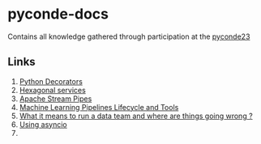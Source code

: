 # pyconde-docs

Contains all knowledge gathered through participation at the [pyconde23](https://2023.pycon.de/)

## Links
1. [Python Decorators](docs/decorators/why_do_we_need_them.md)
2. [Hexagonal services](docs/hexagonal_services/the_concept.md)
3. [Apache Stream Pipes](docs/apache_stream_pipes/the_concept.md)
4. [Machine Learning Pipelines Lifecycle and Tools](docs/ml_lifecycle/intro.md)
5. [What it means to run a data team and where are things going wrong ?](docs/runinng_a_data_team/intro.md)
6. [Using asyncio](docs/using_asyncio/intro.md)
7. 